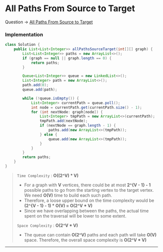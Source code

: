# All Paths From Source to Target
Question -> [All Paths From Source to Target](https://leetcode.com/problems/all-paths-from-source-to-target/)    

### Implementation
```java
class Solution {
    public List<List<Integer>> allPathsSourceTarget(int[][] graph) {
        List<List<Integer>> paths = new ArrayList<>();
        if (graph == null || graph.length == 0) {
            return paths;
        }

        Queue<List<Integer>> queue = new LinkedList<>();
        List<Integer> path = new ArrayList<>();
        path.add(0);
        queue.add(path);

        while (!queue.isEmpty()) {
            List<Integer> currentPath = queue.poll();
            int node = currentPath.get(currentPath.size() - 1);
            for (int nextNode: graph[node]) {
                List<Integer> tmpPath = new ArrayList<>(currentPath);
                tmpPath.add(nextNode);
                if (nextNode == graph.length - 1) {
                    paths.add(new ArrayList<>(tmpPath));
                } else {
                    queue.add(new ArrayList<>(tmpPath));
                } 
            }
        }
        return paths;
    }
}
```
> `Time Complexity` : **O((2^V) \* V)**   
> * For a graph with **V** vertices, there could be at most **2^{V - 1} - 1** possible paths to go from the starting vertex to the target vertex. We need **O(V)** time to build each such path.
> * Therefore, a loose upper bound on the time complexity would be **(2^{V - 1} - 1) \* O(V) = O(2^V \* V)**          
> * Since we have overlapping between the paths, the actual time spent on the traversal will be lower to some extent.        
> 
> `Space Complexity` : **O(2^V \* V)**   
> * The queue can contain **O(2^V)** paths and each path will take **O(V)** space. Therefore, the overall space complexity is **O(2^V \* V)**
---
